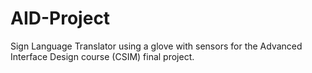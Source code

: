 # AID-Project
Sign Language Translator using a glove with sensors for the Advanced Interface Design course (CSIM) final project.
